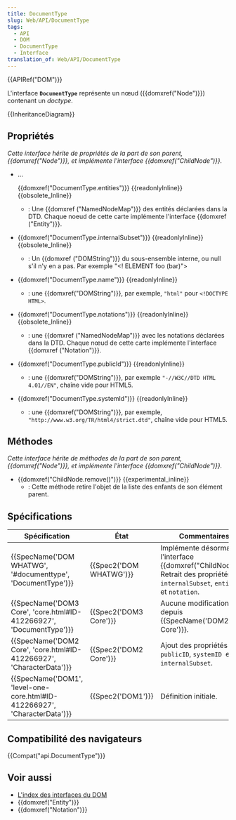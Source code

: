 ```yaml
---
title: DocumentType
slug: Web/API/DocumentType
tags:
  - API
  - DOM
  - DocumentType
  - Interface
translation_of: Web/API/DocumentType
---
```

{{APIRef("DOM")}}

L'interface **`DocumentType`** représente un nœud ({{domxref("Node")}}) contenant un _doctype_.

{{InheritanceDiagram}}

## Propriétés

_Cette interface hérite de propriétés de la part de son parent, {{domxref("Node")}}, et implémente l'interface {{domxref("ChildNode")}}._

- ...

  {{domxref("DocumentType.entities")}} {{readonlyInline}} {{obsolete_Inline}}

  - : Une {{domxref ("NamedNodeMap")}} des entités déclarées dans la DTD. Chaque noeud de cette carte implémente l'interface {{domxref ("Entity")}}.

- {{domxref("DocumentType.internalSubset")}} {{readonlyInline}} {{obsolete_Inline}}
  - : Un {{domxref ("DOMString")}} du sous-ensemble interne, ou null s'il n'y en a pas. Par exemple "\<! ELEMENT foo (bar)">
- {{domxref("DocumentType.name")}} {{readonlyInline}}
  - : une {{domxref("DOMString")}}, par exemple, `"html"` pour `<!DOCTYPE HTML>`.
- {{domxref("DocumentType.notations")}} {{readonlyInline}} {{obsolete_Inline}}
  - : une {{domxref ("NamedNodeMap")}} avec les notations déclarées dans la DTD. Chaque nœud de cette carte implémente l'interface {{domxref ("Notation")}}.
- {{domxref("DocumentType.publicId")}} {{readonlyInline}}
  - : une {{domxref("DOMString")}}, par exemple `"-//W3C//DTD HTML 4.01//EN"`, chaîne vide pour HTML5.
- {{domxref("DocumentType.systemId")}} {{readonlyInline}}
  - : une {{domxref("DOMString")}}, par exemple, `"http://www.w3.org/TR/html4/strict.dtd"`, chaîne vide pour HTML5.

## Méthodes

_Cette interface hérite de méthodes de la part de son parent, {{domxref("Node")}}, et implémente l'interface {{domxref("ChildNode")}}._

- {{domxref("ChildNode.remove()")}} {{experimental_inline}}
  - : Cette méthode retire l'objet de la liste des enfants de son élément parent.

## Spécifications

| Spécification                                                                                    | État                             | Commentaires                                                                                                                          |
| ------------------------------------------------------------------------------------------------ | -------------------------------- | ------------------------------------------------------------------------------------------------------------------------------------- |
| {{SpecName('DOM WHATWG', '#documenttype', 'DocumentType')}}                 | {{Spec2('DOM WHATWG')}} | Implémente désormais l'interface {{domxref("ChildNode")}}. Retrait des propriétés `internalSubset`, `entities` et `notation`. |
| {{SpecName('DOM3 Core', 'core.html#ID-412266927', 'DocumentType')}}         | {{Spec2('DOM3 Core')}}     | Aucune modification depuis {{SpecName('DOM2 Core')}}.                                                                          |
| {{SpecName('DOM2 Core', 'core.html#ID-412266927', 'CharacterData')}}     | {{Spec2('DOM2 Core')}}     | Ajout des propriétés `publicID`, `systemID`  et `internalSubset`.                                                                     |
| {{SpecName('DOM1', 'level-one-core.html#ID-412266927', 'CharacterData')}} | {{Spec2('DOM1')}}         | Définition initiale.                                                                                                                  |

## Compatibilité des navigateurs

{{Compat("api.DocumentType")}}

## Voir aussi

- [L'index des interfaces du DOM](/fr/docs/Web/API/Document_Object_Model)
- {{domxref("Entity")}}
- {{domxref("Notation")}}
